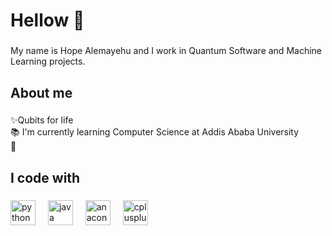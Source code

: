 <h1 align="left">Hellow 👋</h1>

###

<p align="left">My name is Hope Alemayehu and I work in Quantum Software and Machine Learning projects.</p>

###

<h2 align="left">About me</h2>

###

<p align="left">✨Qubits for life<br>📚 I'm currently learning Computer Science at Addis Ababa University<br>🎯</p>

###

<h2 align="left">I code with</h2>

###

<div align="left">
  <img src="https://cdn.jsdelivr.net/gh/devicons/devicon/icons/python/python-original.svg" height="40" alt="python logo"  />
  <img width="12" />
  <img src="https://cdn.jsdelivr.net/gh/devicons/devicon/icons/java/java-original.svg" height="40" alt="java logo"  />
  <img width="12" />
  <img src="https://cdn.jsdelivr.net/gh/devicons/devicon/icons/anaconda/anaconda-original.svg" height="40" alt="anaconda logo"  />
  <img width="12" />
  <img src="https://cdn.jsdelivr.net/gh/devicons/devicon/icons/cplusplus/cplusplus-original.svg" height="40" alt="cplusplus logo"  />
</div>

###
